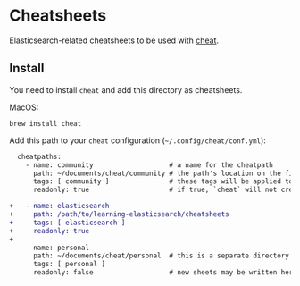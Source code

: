 # Cheatsheets

Elasticsearch-related cheatsheets to be used with [cheat](https://github.com/cheat/cheat).

## Install

You need to install `cheat` and add this directory as cheatsheets.

MacOS:

```
brew install cheat
```

Add this path to your `cheat` configuration (`~/.config/cheat/conf.yml`):

```diff
  cheatpaths:
    - name: community                   # a name for the cheatpath
      path: ~/documents/cheat/community # the path's location on the filesystem
      tags: [ community ]               # these tags will be applied to all sheets on the path
      readonly: true                    # if true, `cheat` will not create new cheatsheets here

+   - name: elasticsearch
+     path: /path/to/learning-elasticsearch/cheatsheets
+     tags: [ elasticsearch ]
+     readonly: true
+
    - name: personal
      path: ~/documents/cheat/personal  # this is a separate directory and repository than above
      tags: [ personal ]
      readonly: false                   # new sheets may be written here
```

